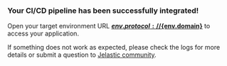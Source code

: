 ### Your CI/CD pipeline has been successfully integrated!

Open your target environment URL **[${env.protocol}://${env.domain}](${env.protocol}://${env.domain}/)** to access your application.

If something does not work as expected, please check the logs for more details or submit a question to [Jelastic community](https://stackoverflow.com/questions/tagged/jelastic).
